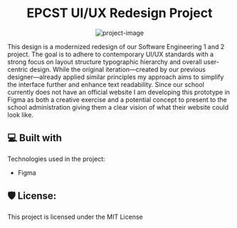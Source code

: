 <h1 align="center" id="title">EPCST UI/UX Redesign Project</h1>

<p align="center"><img src="https://socialify.git.ci/CRM-1802/EPCST-Official-Website-Redesign/image?custom_language=Figma&amp;font=KoHo&amp;language=1&amp;name=1&amp;owner=1&amp;pattern=Formal+Invitation&amp;theme=Auto" alt="project-image"></p>

<p id="description">This design is a modernized redesign of our Software Engineering 1 and 2 project. The goal is to adhere to contemporary UI/UX standards with a strong focus on layout structure typographic hierarchy and overall user-centric design. While the original iteration—created by our previous designer—already applied similar principles my approach aims to simplify the interface further and enhance text readability. Since our school currently does not have an official website I am developing this prototype in Figma as both a creative exercise and a potential concept to present to the school administration giving them a clear vision of what their website could look like.</p>

  
  
<h2>💻 Built with</h2>

Technologies used in the project:

*   Figma

<h2>🛡️ License:</h2>

This project is licensed under the MIT License
